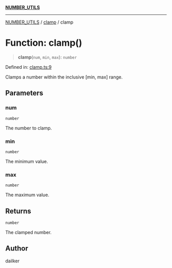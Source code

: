 [**NUMBER_UTILS**](../../README.md)

***

[NUMBER_UTILS](../../README.md) / [clamp](../README.md) / clamp

# Function: clamp()

> **clamp**(`num`, `min`, `max`): `number`

Defined in: [clamp.ts:9](https://github.com/dailker/everyutil/blob/669c80948347059212c7a0ef09fd720ca9b1c411/src/number/clamp.ts#L9)

Clamps a number within the inclusive [min, max] range.

## Parameters

### num

`number`

The number to clamp.

### min

`number`

The minimum value.

### max

`number`

The maximum value.

## Returns

`number`

The clamped number.

## Author

dailker
